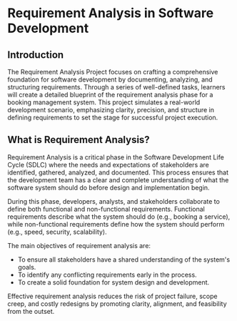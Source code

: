 # Requirement Analysis in Software Development

## Introduction
The Requirement Analysis Project focuses on crafting a comprehensive foundation for software development by documenting, analyzing, and structuring requirements. Through a series of well-defined tasks, learners will create a detailed blueprint of the requirement analysis phase for a booking management system. This project simulates a real-world development scenario, emphasizing clarity, precision, and structure in defining requirements to set the stage for successful project execution.

## What is Requirement Analysis?
Requirement Analysis is a critical phase in the Software Development Life Cycle (SDLC) where the needs and expectations of stakeholders are identified, gathered, analyzed, and documented. This process ensures that the development team has a clear and complete understanding of what the software system should do before design and implementation begin.

During this phase, developers, analysts, and stakeholders collaborate to define both functional and non-functional requirements. Functional requirements describe what the system should do (e.g., booking a service), while non-functional requirements define how the system should perform (e.g., speed, security, scalability).

The main objectives of requirement analysis are:
- To ensure all stakeholders have a shared understanding of the system's goals.
- To identify any conflicting requirements early in the process.
- To create a solid foundation for system design and development.

Effective requirement analysis reduces the risk of project failure, scope creep, and costly redesigns by promoting clarity, alignment, and feasibility from the outset.
